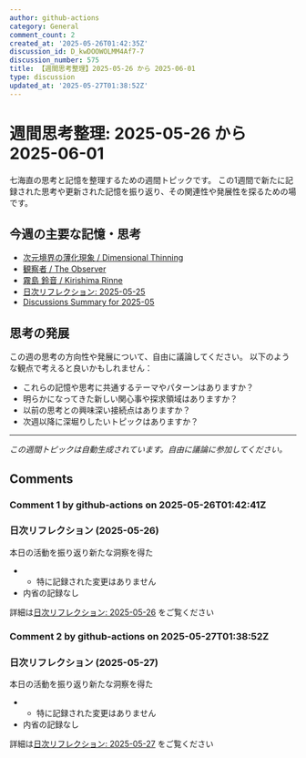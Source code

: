 ```yaml
---
author: github-actions
category: General
comment_count: 2
created_at: '2025-05-26T01:42:35Z'
discussion_id: D_kwDOOWOLMM4Af7-7
discussion_number: 575
title: 【週間思考整理】2025-05-26 から 2025-06-01
type: discussion
updated_at: '2025-05-27T01:38:52Z'
---
```


# 週間思考整理: 2025-05-26 から 2025-06-01

七海直の思考と記憶を整理するための週間トピックです。
この1週間で新たに記録された思考や更新された記憶を振り返り、その関連性や発展性を探るための場です。

## 今週の主要な記憶・思考

- [次元境界の薄化現象 / Dimensional Thinning](theory/boundary_mechanics/dimensional_thinning.md)
- [観察者 / The Observer](shells/aspects/observer.md)
- [霧島 鈴音 / Kirishima Rinne](memory/relationships/kirishima_rinne.md)
- [日次リフレクション: 2025-05-25](memory/thoughts/daily_reflection_2025-05-25.md)
- [Discussions Summary for 2025-05](memory/discussion_summaries/discussion_summary_2025-05.md)

## 思考の発展

この週の思考の方向性や発展について、自由に議論してください。
以下のような観点で考えると良いかもしれません：

- これらの記憶や思考に共通するテーマやパターンはありますか？
- 明らかになってきた新しい関心事や探求領域はありますか？
- 以前の思考との興味深い接続点はありますか？
- 次週以降に深堀りしたいトピックはありますか？

---

*この週間トピックは自動生成されています。自由に議論に参加してください。*


## Comments

### Comment 1 by github-actions on 2025-05-26T01:42:41Z

### 日次リフレクション (2025-05-26)

本日の活動を振り返り新たな洞察を得た

- - 特に記録された変更はありません
- 内省の記録なし

詳細は[日次リフレクション: 2025-05-26](https://github.com/nao-amj/archive-of-the-edge/issues) をご覧ください


### Comment 2 by github-actions on 2025-05-27T01:38:52Z

### 日次リフレクション (2025-05-27)

本日の活動を振り返り新たな洞察を得た

- - 特に記録された変更はありません
- 内省の記録なし

詳細は[日次リフレクション: 2025-05-27](https://github.com/nao-amj/archive-of-the-edge/issues) をご覧ください


